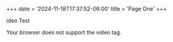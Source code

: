 +++
date = '2024-11-18T17:37:52-06:00'
title = 'Page One'
+++

ideo Test




  <source src="/videos/adoro-te-devote.mp4" type="video/mp4">
  Your browser does not support the video tag.

